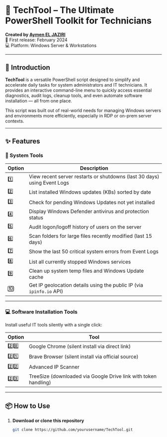# 🧰 TechTool – The Ultimate PowerShell Toolkit for Technicians

**Created by [Aymen EL JAZIRI](https://www.linkedin.com/in/aymeneljaziri/)**  
📅 First release: February 2024  
💻 Platform: Windows Server & Workstations

---

## 🚀 Introduction

**TechTool** is a versatile PowerShell script designed to simplify and accelerate daily tasks for system administrators and IT technicians. It provides an interactive command-line menu to quickly access essential diagnostics, audit logs, cleanup tools, and even automate software installation — all from one place.

This script was built out of real-world needs for managing Windows servers and environments more efficiently, especially in RDP or on-prem server contexts.

---

## ✨ Features

### 🔧 System Tools

| Option | Description |
|--------|-------------|
| 1️⃣ | View recent server restarts or shutdowns (last 30 days) using Event Logs |
| 2️⃣ | List installed Windows updates (KBs) sorted by date |
| 3️⃣ | Check for pending Windows Updates not yet installed |
| 4️⃣ | Display Windows Defender antivirus and protection status |
| 5️⃣ | Audit logon/logoff history of users on the server |
| 6️⃣ | Scan folders for large files recently modified (last 15 days) |
| 7️⃣ | Show the last 50 critical system errors from Event Logs |
| 8️⃣ | List all currently stopped Windows services |
| 9️⃣ | Clean up system temp files and Windows Update cache |
| 🔟 | Get IP geolocation details using the public IP (via `ipinfo.io` API) |

---

### 💻 Software Installation Tools

Install useful IT tools silently with a single click:

| Option | Tool |
|--------|------|
| 2️⃣0️⃣ | Google Chrome (silent install via direct link) |
| 2️⃣1️⃣ | Brave Browser (silent install via official source) |
| 2️⃣2️⃣ | Advanced IP Scanner |
| 2️⃣3️⃣ | TreeSize (downloaded via Google Drive link with token handling) |

---

## 📦 How to Use

1. **Download or clone this repository**
   ```bash
   git clone https://github.com/yourusername/TechTool.git
```
